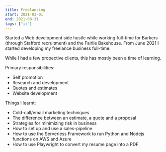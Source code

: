 ```yaml
---
title: Freelancing
start: 2021-03-01
end: 2021-08-31
tags: ["it"]
---
```

Started a Web development side hustle while working full-time for Barkers (through Stafford recruitment) and the Fairlie Bakehouse. From June 2021 I started developing my freelance business full-time.


While I had a few propective clients, this has mostly been a time of learning.

Primary responsibilities:
- Self promotion
- Research and development
- Quotes and estimates
- Website development

Things I learnt:
 - Cold-call/email marketing techniques
 - The difference between an estimate, a quote and a proposal
 - Strategies for minimizing risk in business
 - How to set up and use a sales-pipeline
 - How to use the Serverless Framework to run Python and Nodejs functions on AWS and Azure
 - How to use Playwright to convert my resume page into a PDF
